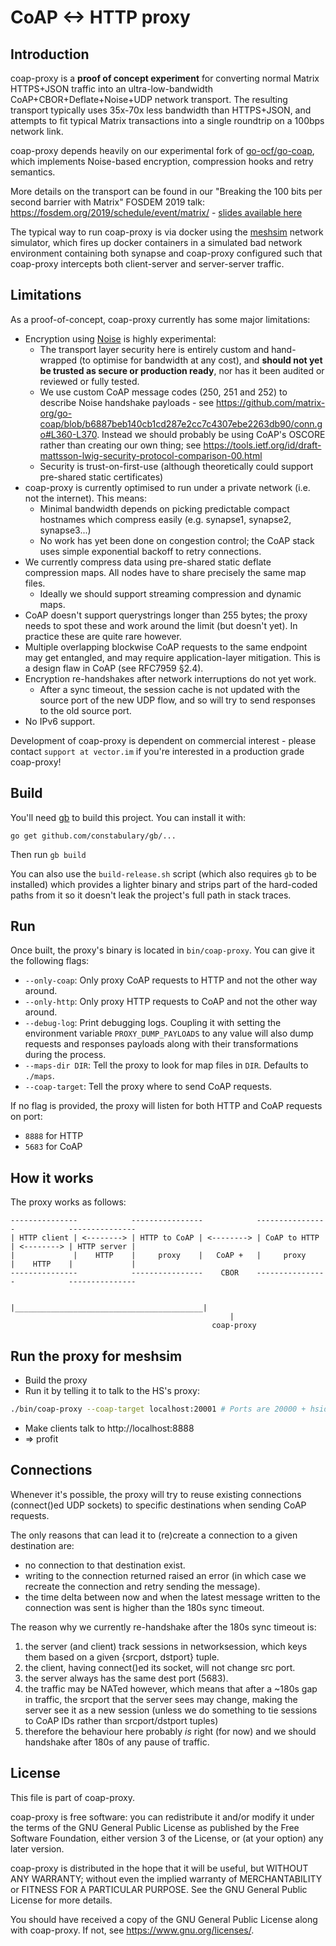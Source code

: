 # CoAP <-> HTTP proxy

## Introduction

coap-proxy is a **proof of concept experiment** for converting normal Matrix HTTPS+JSON
traffic into an ultra-low-bandwidth CoAP+CBOR+Deflate+Noise+UDP network transport.
The resulting transport typically uses 35x-70x less bandwidth than HTTPS+JSON, and
attempts to fit typical Matrix transactions into a single roundtrip on a 100bps network link.

coap-proxy depends heavily on our experimental fork of [go-ocf/go-coap](https://github.com/matrix-org/go-coap),
which implements Noise-based encryption, compression hooks and retry semantics.

More details on the transport can be found in our
"Breaking the 100 bits per second barrier with Matrix" FOSDEM 2019 talk:
https://fosdem.org/2019/schedule/event/matrix/ -
[slides available here](https://matrix.org/blog/wp-content/uploads/2019/02/2019-02-03-FOSDEM-Low-Bandwidth.pdf)

The typical way to run coap-proxy is via docker using the [meshsim](https://github.com/matrix-org/meshsim)
network simulator, which fires up docker containers in a simulated bad network environment
containing both synapse and coap-proxy configured such that coap-proxy intercepts both client-server and
server-server traffic.

## Limitations

As a proof-of-concept, coap-proxy currently has some major limitations:

 * Encryption using [Noise](https://noise-protocol.org) is highly experimental:
   * The transport layer security here is entirely custom and hand-wrapped
     (to optimise for bandwidth at any cost), and **should not yet be trusted
     as secure or production ready**, nor has it been audited or reviewed or fully tested.
   * We use custom CoAP message codes (250, 251 and 252) to describe Noise
     handshake payloads - see
     https://github.com/matrix-org/go-coap/blob/b6887beb140cb1cd287e2cc7c4307ebe2263db90/conn.go#L360-L370.
     Instead we should probably be using CoAP's OSCORE rather than creating our own thing;
     see https://tools.ietf.org/id/draft-mattsson-lwig-security-protocol-comparison-00.html
   * Security is trust-on-first-use (although theoretically could support pre-shared static certificates)
 * coap-proxy is currently optimised to run under a private network (i.e. not the internet).  This means:
   * Minimal bandwidth depends on picking predictable compact hostnames which compress easily
     (e.g. synapse1, synapse2, synapse3...)
   * No work has yet been done on congestion control; the CoAP stack uses simple exponential backoff to retry connections.
 * We currently compress data using pre-shared static deflate compression maps.
   All nodes have to share precisely the same map files.
   * Ideally we should support streaming compression and dynamic maps.
 * CoAP doesn't support querystrings longer than 255 bytes; the proxy needs to spot these and work
   around the limit (but doesn't yet).  In practice these are quite rare however.
 * Multiple overlapping blockwise CoAP requests to the same endpoint may get entangled, and may
   require application-layer mitigation.  This is a design flaw in CoAP (see RFC7959 §2.4).
 * Encryption re-handshakes after network interruptions do not yet work.
   * After a sync timeout, the session cache is not updated with the source port of the new UDP flow,
     and so will try to send responses to the old source port.
 * No IPv6 support.

Development of coap-proxy is dependent on commercial interest - please contact
`support at vector.im` if you're interested in a production grade coap-proxy!

## Build

You'll need [gb](https://github.com/constabulary/gb) to build this project. You
can install it with:

```
go get github.com/constabulary/gb/...
```

Then run `gb build`

You can also use the `build-release.sh` script (which also requires `gb` to be
installed) which provides a lighter binary and strips part of the hard-coded
paths from it so it doesn't leak the project's full path in stack traces.

## Run

Once built, the proxy's binary is located in `bin/coap-proxy`. You can give it
the following flags:

* `--only-coap`: Only proxy CoAP requests to HTTP and not the other way around.
* `--only-http`: Only proxy HTTP requests to CoAP and not the other way around.
* `--debug-log`: Print debugging logs. Coupling it with setting the environment
  variable `PROXY_DUMP_PAYLOADS` to any value will also dump requests and
  responses payloads along with their transformations during the process.
* `--maps-dir DIR`: Tell the proxy to look for map files in `DIR`. Defaults to
  `./maps`.
* `--coap-target`: Tell the proxy where to send CoAP requests.

If no flag is provided, the proxy <!-- will use CBOR for every CoAP request, and  -->will
listen for both HTTP and CoAP requests on port:

* `8888` for HTTP
* `5683` for CoAP

## How it works

The proxy works as follows:

```
---------------            ----------------            ----------------            ---------------
| HTTP client | <--------> | HTTP to CoAP | <--------> | CoAP to HTTP | <--------> | HTTP server |
|             |    HTTP    |     proxy    |   CoAP +   |     proxy    |    HTTP    |             |
---------------            ----------------    CBOR    ----------------            ---------------

                           |__________________________________________|
                                                 |
                                             coap-proxy
```

## Run the proxy for meshsim

* Build the proxy
* Run it by telling it to talk to the HS's proxy:

```bash
./bin/coap-proxy --coap-target localhost:20001 # Ports are 20000 + hsid
```

* Make clients talk to http://localhost:8888
* => profit

## Connections

Whenever it's possible, the proxy will try to reuse existing connections
(connect()ed UDP sockets) to specific destinations when sending CoAP requests.

The only reasons that can lead it to (re)create a connection to a given
destination are:

* no connection to that destination exist.
* writing to the connection returned raised an error (in which case we
  recreate the connection and retry sending the message).
* the time delta between now and when the latest message written to the
  connection was sent is higher than the 180s sync timeout.

The reason why we currently re-handshake after the 180s sync timeout
is:

1. the server (and client) track sessions in networksession, which keys them
   based on a given {srcport, dstport} tuple.
2. the client, having connect()ed its socket, will not change src port.
3. the server always has the same dest port (5683).
4. the traffic may be NATed however, which means that after a ~180s gap in
   traffic, the srcport that the server sees may change, making the server
   see it as a new session (unless we do something to tie sessions to CoAP
   IDs rather than srcport/dstport tuples)
5. therefore the behaviour here probably *is* right (for now) and we
   should handshake after 180s of any pause of traffic.

## License

This file is part of coap-proxy.

coap-proxy is free software: you can redistribute it and/or modify
it under the terms of the GNU General Public License as published by
the Free Software Foundation, either version 3 of the License, or
(at your option) any later version.

coap-proxy is distributed in the hope that it will be useful,
but WITHOUT ANY WARRANTY; without even the implied warranty of
MERCHANTABILITY or FITNESS FOR A PARTICULAR PURPOSE.  See the
GNU General Public License for more details.

You should have received a copy of the GNU General Public License
along with coap-proxy.  If not, see <https://www.gnu.org/licenses/>.
